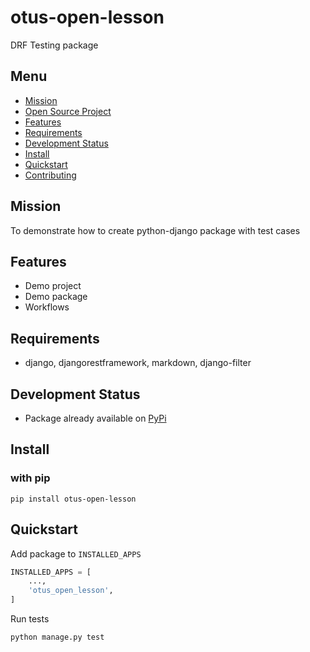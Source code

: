 # otus-open-lesson

DRF Testing package

## Menu

- [Mission](#mission)
- [Open Source Project](#open-source-project)
- [Features](#features)
- [Requirements](#requirements)
- [Development Status](#development-status)
- [Install](#install)
- [Quickstart](#quickstart)
- [Contributing](#contributing)

## Mission

To demonstrate how to create python-django package with test cases

## Features

- Demo project
- Demo package
- Workflows

## Requirements

- django, djangorestframework, markdown, django-filter

## Development Status

- Package already available on [PyPi](https://pypi.org/project/otus-open-lesson/)

## Install

### with pip

```commandline
pip install otus-open-lesson
```

## Quickstart

Add package to `INSTALLED_APPS`

```python
INSTALLED_APPS = [
    ...,
    'otus_open_lesson',
]
```

Run tests

```commandline
python manage.py test
```
